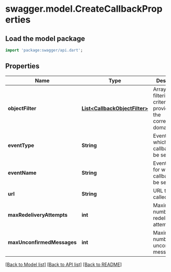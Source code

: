 # swagger.model.CreateCallbackProperties

## Load the model package
```dart
import 'package:swagger/api.dart';
```

## Properties
Name | Type | Description | Notes
------------ | ------------- | ------------- | -------------
**objectFilter** | [**List&lt;CallbackObjectFilter&gt;**](CallbackObjectFilter.md) | Array of filtering criteria provided by the corresponding domain object | [optional] [default to []]
**eventType** | **String** | Event type for which callbacks shall be sent | [default to null]
**eventName** | **String** | Event name for which callbacks shall be sent | [optional] [default to null]
**url** | **String** | URL to be called | [default to null]
**maxRedeliveryAttempts** | **int** | Maximum number of redeliver attempts | [optional] [default to null]
**maxUnconfirmedMessages** | **int** | Maximum number of unconfirmed messages | [optional] [default to null]

[[Back to Model list]](../README.md#documentation-for-models) [[Back to API list]](../README.md#documentation-for-api-endpoints) [[Back to README]](../README.md)

